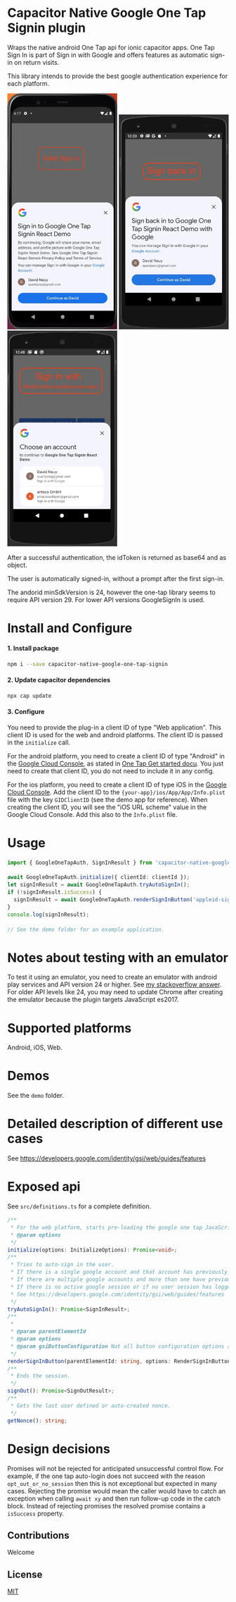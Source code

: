 # Capacitor Native Google One Tap Signin plugin

Wraps the native android One Tap api for ionic capacitor apps. One Tap Sign In is part of Sign in with Google and offers features as automatic sign-in on return visits.

This library intends to provide the best google authentication experience for each platform.

<img src="screenshots/one-tap-sign-in-demo-initial-sign-in.jpg" alt="One tap signin screenshot initial sign-in" width=250/>
<img src="screenshots/one-tap-sign-in-demo-sign-back-in.jpg" alt="One tap signin screenshot sign back in" width=250/>
<img src="screenshots/one-tap-sign-in-demo-without-filter-by-authorized-acounts.jpg" alt="One tap signin screenshot without filter by authorized accounts" width=250/>


After a successful authentication, the idToken is returned as base64 and as object.

The user is automatically signed-in, without a prompt after the first sign-in.

The andorid minSdkVersion is 24, however the one-tap library seems to require API version 29. For lower API versions GoogleSignIn is used.

# Install and Configure

#### 1. Install package

```sh
npm i --save capacitor-native-google-one-tap-signin
```

#### 2. Update capacitor dependencies

```sh
npx cap update
```

#### 3. Configure
You need to provide the plug-in a client ID of type "Web application". This client ID is used for the web and android platforms. The client ID is passed in the `initialize` call.

For the android platform, you need to create a client ID of type "Android" in the [Google Cloud Console](https://console.cloud.google.com/apis/dashboard), as stated in [One Tap Get started docu](https://developers.google.cn/identity/one-tap/android/get-started). You just need to create that client ID, you do not need to include it in any config.

For the ios platform, you need to create a client ID of type iOS in the [Google Cloud Console](https://console.cloud.google.com/apis/dashboard). Add the client ID to the  `{your-app}/ios/App/App/Info.plist` file with the key `GIDClientID` (see the demo app for reference). When creating the client ID, you will see the "iOS URL scheme" value in the Google Cloud Console. Add this also to the `Info.plist` file.

# Usage

```TypeScript
import { GoogleOneTapAuth, SignInResult } from 'capacitor-native-google-one-tap-signin';

await GoogleOneTapAuth.initialize({ clientId: clientId });
let signInResult = await GoogleOneTapAuth.tryAutoSignIn();
if (!signInResult.isSuccess) {
  signInResult = await GoogleOneTapAuth.renderSignInButton('appleid-signin', {}, { locale: 'en-us', theme: 'outline', text: 'continue_with', shape: 'rectangular' });
}
console.log(signInResult);

// See the demo folder for an example application.
```

# Notes about testing with an emulator

To test it using an emulator, you need to create an emulator with android play services and API version 24 or higher. See [my stackoverflow answer](https://stackoverflow.com/questions/71325279/missing-featurename-auth-api-credentials-begin-sign-in-version-6/75285717#75285717). For older API levels like 24, you may need to update Chrome after creating the emulator because the plugin targets JavaScript es2017.

# Supported platforms
Android, iOS, Web.

# Demos
See the `demo` folder.

# Detailed description of different use cases

See https://developers.google.com/identity/gsi/web/guides/features

# Exposed api
See `src/definitions.ts` for a complete definition.

```TypeScript
/**
 * For the web platform, starts pre-loading the google one tap JavaScript library.
 * @param options 
 */
initialize(options: InitializeOptions): Promise<void>;
/**
 * Tries to auto-sign in the user.
 * If there is a single google account and that account has previously signed into the app, then that user is auto signed in. A short popover is displayed during sign-in.
 * If there are multiple google accounts and more than one have previously signed into the app then a user selection screen is shown.
 * If there is no active google session or if no user session has logged in previously in the app or if the user has opt out of One Tap, the auto sign-in will fail.
 * See https://developers.google.com/identity/gsi/web/guides/features
 */
tryAutoSignIn(): Promise<SignInResult>;
/**
 * 
 * @param parentElementId 
 * @param options 
 * @param gsiButtonConfiguration Not all button configuration options are supported on android.
 */
renderSignInButton(parentElementId: string, options: RenderSignInButtonOptions, gsiButtonConfiguration?: google.GsiButtonConfiguration): Promise<SignInResult>;
/**
 * Ends the session.
 */
signOut(): Promise<SignOutResult>;
/**
 * Gets the last user defined or auto-created nonce.
 */
getNonce(): string;
```

# Design decisions
Promises will not be rejected for anticipated unsuccessful control flow. For example, if the one tap auto-login does not succeed with the reason `opt_out_or_no_session` then this is not exceptional but expected in many cases. Rejecting the promise would mean the caller would have to catch an exception when calling `await xy` and then run follow-up code in the catch block. Instead of rejecting promises the resolved promise contains a `isSuccess` property.

## Contributions
Welcome

## License

[MIT](./LICENSE)
